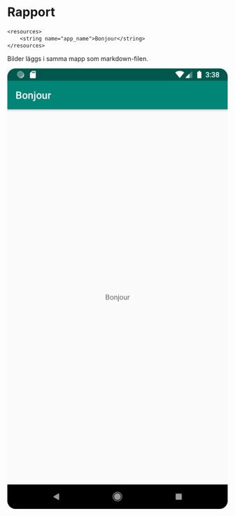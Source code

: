 
# Rapport


```
<resources>
    <string name="app_name">Bonjour</string>
</resources>

```

Bilder läggs i samma mapp som markdown-filen.



![](uppgift1.png)